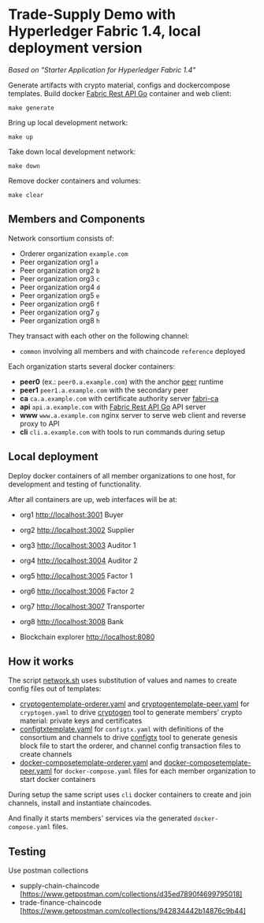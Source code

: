 # Trade-Supply Demo with Hyperledger Fabric 1.4, local deployment version

*Based on "Starter Application for Hyperledger Fabric 1.4"*

Generate artifacts with crypto material, configs and dockercompose templates.
Build docker [Fabric Rest API Go](https://gitlab.altoros.com/intprojects/fabric-rest-api-go) container and web client:
```
make generate
```

Bring up local development network:
```
make up
```

Take down local development network:
```
make down
```

Remove docker containers and volumes:
```
make clear
```


## Members and Components

Network consortium consists of:

- Orderer organization `example.com`
- Peer organization org1 `a` 
- Peer organization org2 `b` 
- Peer organization org3 `c`
- Peer organization org4 `d`
- Peer organization org5 `e`
- Peer organization org6 `f`
- Peer organization org7 `g`
- Peer organization org8 `h`

They transact with each other on the following channel:
- `common` involving all members and with chaincode `reference` deployed

Each organization starts several docker containers:

- **peer0** (ex.: `peer0.a.example.com`) with the anchor [peer](https://github.com/hyperledger/fabric/tree/release/peer) runtime
- **peer1** `peer1.a.example.com` with the secondary peer
- **ca** `ca.a.example.com` with certificate authority server [fabri-ca](https://github.com/hyperledger/fabric-ca)
- **api** `api.a.example.com` with [Fabric Rest API Go](https://gitlab.altoros.com/intprojects/fabric-rest-api-go) API server
- **www** `www.a.example.com` nginx server to serve web client and reverse proxy to API
- **cli** `cli.a.example.com` with tools to run commands during setup

## Local deployment

Deploy docker containers of all member organizations to one host, for development and testing of functionality. 

After all containers are up, web interfaces will be at:

- org1 [http://localhost:3001](http://localhost:3001/) Buyer
- org2 [http://localhost:3002](http://localhost:3002/) Supplier
- org3 [http://localhost:3003](http://localhost:3003/) Auditor 1
- org4 [http://localhost:3004](http://localhost:3004/) Auditor 2
- org5 [http://localhost:3005](http://localhost:3005/) Factor 1
- org6 [http://localhost:3006](http://localhost:3006/) Factor 2  
- org7 [http://localhost:3007](http://localhost:3007/) Transporter
- org8 [http://localhost:3008](http://localhost:3008/) Bank

- Blockchain explorer [http://localhost:8080](http://localhost:8080/)

## How it works

The script [network.sh](network.sh) uses substitution of values and names to create config files out of templates:

- [cryptogentemplate-orderer.yaml](artifacts/cryptogentemplate-orderer.yaml) 
and [cryptogentemplate-peer.yaml](artifacts/cryptogentemplate-peer.yaml) for `cryptogen.yaml` to drive 
[cryptogen](https://github.com/hyperledger/fabric/tree/release/common/tools/cryptogen) tool to generate members' crypto material: 
private keys and certificates
- [configtxtemplate.yaml](artifacts/configtxtemplate.yaml) for `configtx.yaml` with definitions of 
the consortium and channels to drive [configtx](https://github.com/hyperledger/fabric/tree/release/common/configtx) tool to generate 
genesis block file to start the orderer, and channel config transaction files to create channels
- [docker-composetemplate-orderer.yaml](ledger/docker-composetemplate-orderer.yaml) 
and [docker-composetemplate-peer.yaml](ledger/docker-composetemplate-peer.yaml) for `docker-compose.yaml` files for 
each member organization to start docker containers

During setup the same script uses `cli` docker containers to create and join channels, install and instantiate chaincodes.

And finally it starts members' services via the generated `docker-compose.yaml` files.
 
## Testing

Use postman collections
- supply-chain-chaincode [https://www.getpostman.com/collections/d35ed7890f4699795018]
- trade-finance-chaincode [https://www.getpostman.com/collections/942834442b14876c9b44]